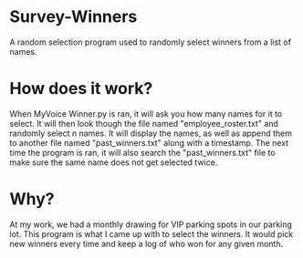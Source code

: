 # Survey-Winners
A random selection program used to randomly select winners from a list of names. 

# How does it work?
When MyVoice Winner.py is ran, it will ask you how many names for it to select. It will then look though the file named "employee_roster.txt" and randomly select n names. It will display the names, as well as append them to another file named "past_winners.txt" along with a timestamp. The next time the program is ran, it will also search the "past_winners.txt" file to make sure the same name does not get selected twice. 

# Why?
At my work, we had a monthly drawing for VIP parking spots in our parking lot. This program is what I came up with to select the winners. It would pick new winners every time and keep a log of who won for any given month.
